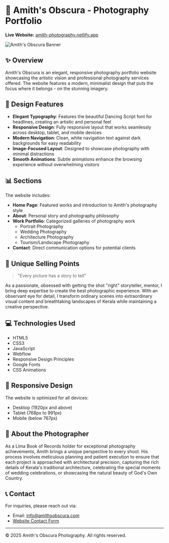 # 📸 Amith's Obscura - Photography Portfolio

**Live Website:** [amith-photography.netlify.app](https://amith-photography.netlify.app)

![Amith's Obscura Banner](images/6751d1377fccc800863d4d97_Hero%20Image.avif)

## ✨ Overview

Amith's Obscura is an elegant, responsive photography portfolio website showcasing the artistic vision and professional photography services offered. The website features a modern, minimalist design that puts the focus where it belongs - on the stunning imagery.

## 🎨 Design Features

- **Elegant Typography**: Features the beautiful Dancing Script font for headlines, creating an artistic and personal feel
- **Responsive Design**: Fully responsive layout that works seamlessly across desktop, tablet, and mobile devices
- **Modern Navigation**: Clean, white navigation text against dark backgrounds for easy readability
- **Image-Focused Layout**: Designed to showcase photography with minimal distractions
- **Smooth Animations**: Subtle animations enhance the browsing experience without overwhelming visitors

## 📊 Sections

The website includes:

- **Home Page**: Featured works and introduction to Amith's photography style
- **About**: Personal story and photography philosophy
- **Work Portfolio**: Categorized galleries of photography work
  - Portrait Photography
  - Wedding Photography
  - Architecture Photography
  - Tourism/Landscape Photography
- **Contact**: Direct communication options for potential clients

## 🌟 Unique Selling Points

> "Every picture has a story to tell"

As a passionate, obsessed with getting the shot "right" storyteller, mentor, I bring deep expertise to create the best photographic experience. With an observant eye for detail, I transform ordinary scenes into extraordinary visual content and breathtaking landscapes of Kerala while maintaining a creative perspective.

## 💻 Technologies Used

- HTML5
- CSS3
- JavaScript
- Webflow
- Responsive Design Principles
- Google Fonts
- CSS Animations

## 📱 Responsive Design

The website is optimized for all devices:

- Desktop (1920px and above)
- Tablet (768px to 991px)
- Mobile (below 767px)

## 👤 About the Photographer

As a Lima Book of Records holder for exceptional photography achievements, Amith brings a unique perspective to every shoot. His process involves meticulous planning and patient execution to ensure that each project is approached with architectural precision, capturing the rich details of Kerala's traditional architecture, celebrating the special moments of wedding celebrations, or showcasing the natural beauty of God's Own Country.

## 📞 Contact

For inquiries, please reach out via:

- Email: info@amithsobscura.com
- [Website Contact Form](https://amithsobscura.com/contact)

---

© 2025 Amith's Obscura Photography. All rights reserved.

